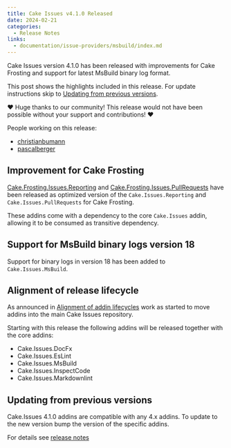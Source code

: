 ```yaml
---
title: Cake Issues v4.1.0 Released
date: 2024-02-21
categories:
  - Release Notes
links:
  - documentation/issue-providers/msbuild/index.md
---
```


Cake Issues version 4.1.0 has been released with improvements for Cake Frosting and support for latest MsBuild binary log format.

<!-- more -->

This post shows the highlights included in this release.
For update instructions skip to [Updating from previous versions](#updating-from-previous-versions).

❤ Huge thanks to our community! This release would not have been possible without your support and contributions! ❤

People working on this release:

* [christianbumann](https://github.com/christianbumann)
* [pascalberger](https://github.com/pascalberger)

## Improvement for Cake Frosting

[Cake.Frosting.Issues.Reporting] and [Cake.Frosting.Issues.PullRequests] have been released
as optimized version of the `Cake.Issues.Reporting` and `Cake.Issues.PullRequests` for Cake Frosting.

These addins come with a dependency to the core `Cake.Issues` addin, allowing it to be consumed as transitive dependency.

## Support for MsBuild binary logs version 18

Support for binary logs in version 18 has been added to `Cake.Issues.MsBuild`.

## Alignment of release lifecycle

As announced in [Alignment of addin lifecycles](2024-01-14-align-addin-lifecycle.md) work as started to move
addins into the main Cake Issues repository.

Starting with this release the following addins will be released together with the core addins:

* Cake.Issues.DocFx
* Cake.Issues.EsLint
* Cake.Issues.MsBuild
* Cake.Issues.InspectCode
* Cake.Issues.Markdownlint

## Updating from previous versions

Cake.Issues 4.1.0 addins are compatible with any 4.x addins.
To update to the new version bump the version of the specific addins.

For details see [release notes](https://github.com/cake-contrib/Cake.Issues/releases/tag/4.1.0)

[Cake.Frosting.Issues.Reporting]: https://www.nuget.org/packages/Cake.Frosting.Issues.Reporting
[Cake.Frosting.Issues.PullRequests]: https://www.nuget.org/packages/Cake.Frosting.Issues.PullRequests
